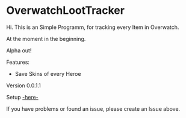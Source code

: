 # OverwatchLootTracker

Hi. This is an Simple Programm, for tracking every Item in Overwatch.

At the moment in the beginning.


Alpha out!

Features:
- Save Skins of every Heroe

Version 0.0.1.1

Setup [-here-](https://poketrainer-warren.de/OWItemTracker/setup.exe)

If you have problems or found an issue, please create an Issue above.
